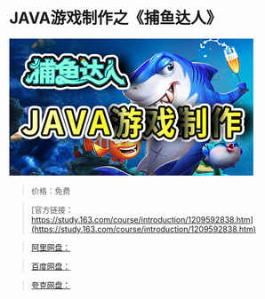 # JAVA游戏制作之《捕鱼达人》

![img](../../../assets/study163/free/5b62048555a24445bce0ddcb4d3dfe78.png)

> 价格：免费

> [官方链接：https://study.163.com/course/introduction/1209592838.htm](https://study.163.com/course/introduction/1209592838.htm)

> [阿里网盘：]()

> [百度网盘：]()

> [夸克网盘：]()
